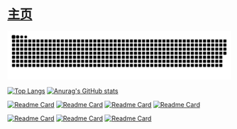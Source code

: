 # [主页](https://OnClick9927.github.io)
<picture>
  <source media="(prefers-color-scheme: dark)" srcset="https://raw.githubusercontent.com/OnClick9927/OnClick9927/output/github-contribution-grid-snake-dark.svg">
  <source media="(prefers-color-scheme: light)" srcset="https://raw.githubusercontent.com/OnClick9927/OnClick9927/output/github-contribution-grid-snake.svg">
  <img alt="github contribution grid snake animation" src="https://raw.githubusercontent.com/OnClick9927/OnClick9927/output/github-contribution-grid-snake.svg">
</picture>

[![Top Langs](https://github-readme-stats.vercel.app/api/top-langs/?username=OnClick9927&layout=compact&theme=dark&show_icons=false77546)](https://OnClick9927.github.io)
[![Anurag's GitHub stats](https://github-readme-stats.vercel.app/api?username=OnClick9927&hide=prs&count_private=true&theme=dark&show_icons=true77546)](https://OnClick9927.github.io)

[![Readme Card](https://github-readme-stats.vercel.app/api/pin/?username=OnClick9927&repo=IFramework&theme=dark&show_icons=false77546)](https://github.com/OnClick9927/IFramework)
[![Readme Card](https://github-readme-stats.vercel.app/api/pin/?username=OnClick9927&repo=IFramework-Unity&theme=dark&show_icons=false77546)](https://github.com/OnClick9927/IFramework-Unity)
[![Readme Card](https://github-readme-stats.vercel.app/api/pin/?username=OnClick9927&repo=WooAsset&theme=dark&show_icons=false77546)](https://github.com/OnClick9927/WooAsset)
[![Readme Card](https://github-readme-stats.vercel.app/api/pin/?username=OnClick9927&repo=WooLocalization&theme=dark&show_icons=false77546)](https://github.com/OnClick9927/WooLocalization)



[![Readme Card](https://github-readme-stats.vercel.app/api/pin/?username=OnClick9927&repo=WooPool&theme=dark&show_icons=false)](https://github.com/OnClick9927/WooPool)
[![Readme Card](https://github-readme-stats.vercel.app/api/pin/?username=OnClick9927&repo=ActionEditor&theme=dark&show_icons=false)](https://github.com/OnClick9927/ActionEditor)
[![Readme Card](https://github-readme-stats.vercel.app/api/pin/?username=OnClick9927&repo=WooServer&theme=dark&show_icons=false)](https://github.com/OnClick9927/WooServer)


